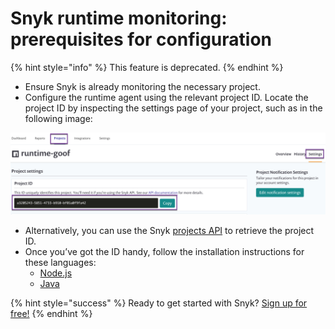 # Snyk runtime monitoring: prerequisites for configuration

{% hint style="info" %}
This feature is deprecated.
{% endhint %}

* Ensure Snyk is already monitoring the necessary project.
* Configure the runtime agent using the relevant project ID. Locate the project ID by inspecting the settings page of your project, such as in the following image:

![Runtime\_ProjectID.png](../../.gitbook/assets/uuid-9cd785d5-bdd0-d8cf-347b-f7d89f4bac7b-en.png/)

* Alternatively, you can use the Snyk [projects API](https://snyk.docs.apiary.io/#reference/projects/projects-by-organisation/list-all-projects/) to retrieve the project ID.
* Once you’ve got the ID handy, follow the installation instructions for these languages:
  * [Node.js](https://support.snyk.io/hc/articles/360003699058#UUID-d77e89bf-6e75-f50c-b188-ad4d9a39905c/)
  * [Java](https://support.snyk.io/hc/articles/360003699118#UUID-f0e61d17-c33e-da57-081a-9b90927e6428/)

{% hint style="success" %}
Ready to get started with Snyk? [Sign up for free!](https://snyk.io/login?cta=sign-up&loc=footer&page=support_docs_page)
{% endhint %}

